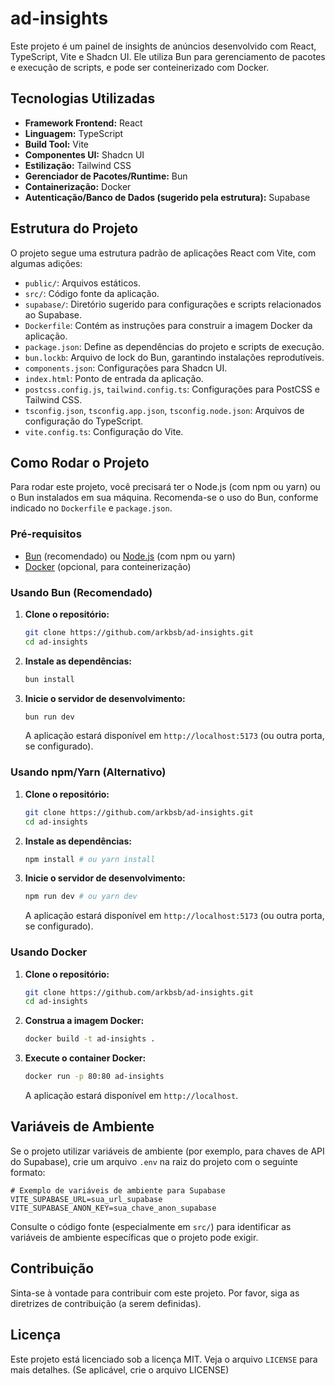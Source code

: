 # ad-insights

Este projeto é um painel de insights de anúncios desenvolvido com React, TypeScript, Vite e Shadcn UI. Ele utiliza Bun para gerenciamento de pacotes e execução de scripts, e pode ser conteinerizado com Docker.

## Tecnologias Utilizadas

*   **Framework Frontend:** React
*   **Linguagem:** TypeScript
*   **Build Tool:** Vite
*   **Componentes UI:** Shadcn UI
*   **Estilização:** Tailwind CSS
*   **Gerenciador de Pacotes/Runtime:** Bun
*   **Containerização:** Docker
*   **Autenticação/Banco de Dados (sugerido pela estrutura):** Supabase

## Estrutura do Projeto

O projeto segue uma estrutura padrão de aplicações React com Vite, com algumas adições:

*   `public/`: Arquivos estáticos.
*   `src/`: Código fonte da aplicação.
*   `supabase/`: Diretório sugerido para configurações e scripts relacionados ao Supabase.
*   `Dockerfile`: Contém as instruções para construir a imagem Docker da aplicação.
*   `package.json`: Define as dependências do projeto e scripts de execução.
*   `bun.lockb`: Arquivo de lock do Bun, garantindo instalações reprodutíveis.
*   `components.json`: Configurações para Shadcn UI.
*   `index.html`: Ponto de entrada da aplicação.
*   `postcss.config.js`, `tailwind.config.ts`: Configurações para PostCSS e Tailwind CSS.
*   `tsconfig.json`, `tsconfig.app.json`, `tsconfig.node.json`: Arquivos de configuração do TypeScript.
*   `vite.config.ts`: Configuração do Vite.

## Como Rodar o Projeto

Para rodar este projeto, você precisará ter o Node.js (com npm ou yarn) ou o Bun instalados em sua máquina. Recomenda-se o uso do Bun, conforme indicado no `Dockerfile` e `package.json`.

### Pré-requisitos

*   [Bun](https://bun.sh/docs/installation) (recomendado) ou [Node.js](https://nodejs.org/en/download/) (com npm ou yarn)
*   [Docker](https://docs.docker.com/get-docker/) (opcional, para conteinerização)

### Usando Bun (Recomendado)

1.  **Clone o repositório:**

    ```bash
    git clone https://github.com/arkbsb/ad-insights.git
    cd ad-insights
    ```

2.  **Instale as dependências:**

    ```bash
    bun install
    ```

3.  **Inicie o servidor de desenvolvimento:**

    ```bash
    bun run dev
    ```

    A aplicação estará disponível em `http://localhost:5173` (ou outra porta, se configurado).

### Usando npm/Yarn (Alternativo)

1.  **Clone o repositório:**

    ```bash
    git clone https://github.com/arkbsb/ad-insights.git
    cd ad-insights
    ```

2.  **Instale as dependências:**

    ```bash
    npm install # ou yarn install
    ```

3.  **Inicie o servidor de desenvolvimento:**

    ```bash
    npm run dev # ou yarn dev
    ```

    A aplicação estará disponível em `http://localhost:5173` (ou outra porta, se configurado).

### Usando Docker

1.  **Clone o repositório:**

    ```bash
    git clone https://github.com/arkbsb/ad-insights.git
    cd ad-insights
    ```

2.  **Construa a imagem Docker:**

    ```bash
    docker build -t ad-insights .
    ```

3.  **Execute o container Docker:**

    ```bash
    docker run -p 80:80 ad-insights
    ```

    A aplicação estará disponível em `http://localhost`.

## Variáveis de Ambiente

Se o projeto utilizar variáveis de ambiente (por exemplo, para chaves de API do Supabase), crie um arquivo `.env` na raiz do projeto com o seguinte formato:

```
# Exemplo de variáveis de ambiente para Supabase
VITE_SUPABASE_URL=sua_url_supabase
VITE_SUPABASE_ANON_KEY=sua_chave_anon_supabase
```

Consulte o código fonte (especialmente em `src/`) para identificar as variáveis de ambiente específicas que o projeto pode exigir.

## Contribuição

Sinta-se à vontade para contribuir com este projeto. Por favor, siga as diretrizes de contribuição (a serem definidas).

## Licença

Este projeto está licenciado sob a licença MIT. Veja o arquivo `LICENSE` para mais detalhes. (Se aplicável, crie o arquivo LICENSE)

